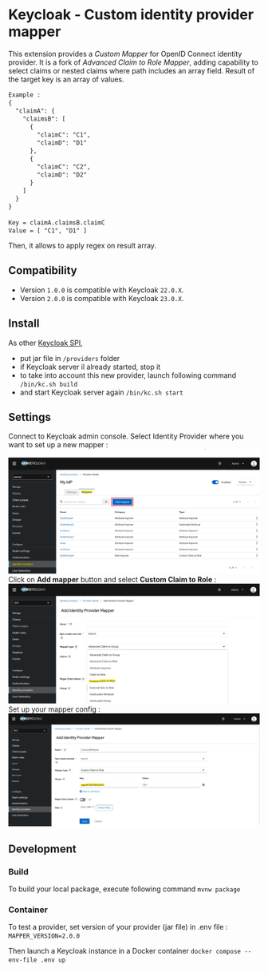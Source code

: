 # Keycloak - Custom identity provider mapper

This extension provides a _Custom Mapper_ for OpenID Connect identity provider. It is a fork of _Advanced Claim to Role Mapper_, adding capability to select claims or nested claims where path includes an array field. Result of the target key is an array of values.

```
Example :
{
  "claimA": {
    "claimsB": [
      {
        "claimC": "C1",
        "claimD": "D1"
      },
      {
        "claimC": "C2",
        "claimD": "D2"
      }
    ]
  }
}

Key = claimA.claimsB.claimC
Value = [ "C1", "D1" ]
```

Then, it allows to apply regex on result array.

## Compatibility

- Version `1.0.0` is compatible with Keycloak `22.0.X`.
- Version `2.0.0` is compatible with Keycloak `23.0.X`.

## Install

As other [Keycloak SPI](https://www.keycloak.org/docs/latest/server_development/index.html#_implementing_spi),
* put jar file in ```/providers``` folder
* if Keycloak server il already started, stop it
* to take into account this new provider, launch following command ```/bin/kc.sh build```
* and start Keycloak server again ```/bin/kc.sh start```

## Settings

Connect to Keycloak admin console.
Select Identity Provider where you want to set up a new mapper :
![Select Identity Provider](/assets/keycloak-idp-mapper-1.jpg)
Click on **Add mapper** button and select **Custom Claim to Role** :
![Add new Identity Provider Mapper](/assets/keycloak-idp-mapper-2.jpg)
Set up your mapper config :
![Set Identity Provider Mapper Config](/assets/keycloak-idp-mapper-3.jpg)

## Development

### Build

To build your local package, execute following command ```mvnw package```

### Container

To test a provider, set version of your provider (jar file) in .env file :
```MAPPER_VERSION=2.0.0```

Then launch a Keycloak instance in a Docker container ```docker compose --env-file .env up```
